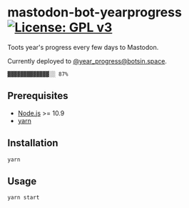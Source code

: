 # mastodon-bot-yearprogress [![License: GPL v3](https://img.shields.io/badge/License-GPLv3-blue.svg)](https://www.gnu.org/licenses/gpl-3.0)

Toots year's progress every few days to Mastodon.

Currently deployed to [@year_progress@botsin.space](https://botsin.space/@year_progress).

```
▓▓▓▓▓▓▓▓▓▓▓▓▓░░ 87%
```

## Prerequisites

- [Node.js](https://nodejs.org) >= 10.9
- [yarn](https://classic.yarnpkg.com)

## Installation

```
yarn
```

## Usage

```
yarn start
```
